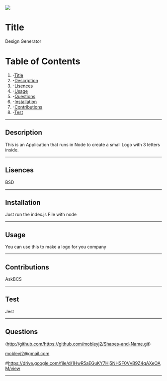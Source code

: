 ![](https://img.shields.io/badge/License-MIT-yellow.svg)
# Title
  Design Generator 
  
# Table of Contents
 1. -[Title](#title)
 2. -[Description](#description)
 3. -[Lisences](#lisences)
 4. -[Usage](#usage)
 5. -[Questions](#questions)
 6. -[Installation](#installation)
 7. -[Contributions](#contributions)
 8. -[Test](#test)

---

## Description
  This is an Application that runs in Node to create a small Logo with 3 letters inside.

---

## Lisences
  BSD

---

## Installation
  Just run the index.js File with node

---

## Usage
  You can use this to make a logo for you company

---

## Contributions
  AskBCS

---

## Test
  Jest

---

## Questions
  

  
  (http://github.com/https://github.com/mobleyj2/Shapes-and-Name.git)

  mobleyj2@gmail.com

  #https://drive.google.com/file/d/1HwR5aEGuKY7Hj5NHSF0VvB9Z4qAXeOAM/view

---




